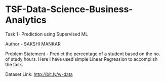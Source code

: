 # TSF-Data-Science-Business-Analytics
Task 1- Prediction using Supervised ML

Author - SAKSHI MANKAR

Problem Statement - Predict the percentage of a student based on the no. of study hours. Here I have used simple Linear Regression to accomplish the task.

Dataset Link: http://bit.ly/w-data
